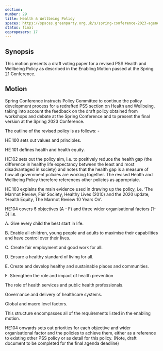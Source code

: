 ```yaml
---
section:
number: 29
title: Health & Wellbeing Policy
spaces: https://spaces.greenparty.org.uk/s/spring-conference-2023-agenda-forum/?contentId=120252
status: final
coproposers: 17
---
```

## Synopsis
This motion presents a draft voting paper for a revised PSS Health and Wellbeing Policy as described in the Enabling Motion passed at the Spring 21 Conference.

## Motion
Spring Conference instructs Policy Committee to continue the policy development process for a redrafted PSS section on Health and Wellbeing, taking into account the feedback on the draft policy obtained from workshops and debate at the Spring Conference and to present the final version at the Spring 2023 Conference.

The outline of the revised policy is as follows: -

HE 100 sets out values and principles.

HE 101 defines health and health equity.

HE102 sets out the policy aim, i.e. to positively reduce the health gap (the difference in healthy life expectancy between the least and most disadvantaged in society) and notes that the health gap is a measure of how all government policies are working together. The revised Health and Wellbeing Policy therefore references other policies as appropriate.

HE 103 explains the main evidence used in drawing up the policy, i.e. ‘The Marmot Review, Fair Society, Healthy Lives (2010) and the 2020 update, ‘Health Equity, The Marmot Review 10 Years On’.

HE104 covers 6 objectives (A - F) and three wider organisational factors (1-3) i.e.

A. Give every child the best start in life.

B. Enable all children, young people and adults to maximise their capabilities and have control over their lives.

C. Create fair employment and good work for all.

D. Ensure a healthy standard of living for all.

E. Create and develop healthy and sustainable places and communities.

F. Strengthen the role and impact of health prevention

The role of health services and public health professionals.

Governance and delivery of healthcare systems.

Global and macro level factors.

This structure encompasses all of the requirements listed in the enabling motion.

HE104 onwards sets out priorities for each objective and wider organisational factor and the policies to achieve them, either as a reference to existing other PSS policy or as detail for this policy. (Note, draft document to be completed for the final agenda deadline)
